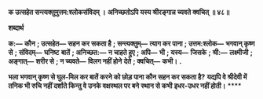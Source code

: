 **क उत्सहेत सन्त्यक्तुमुत्तम:श्लोकसंविदम् ।** **अनिच्छतोऽपि यस्य श्रीरङ्गान्न च्यवते क्वचित् ॥ ४८॥** 

**शब्दार्थ** 

**क:—** **कौन** **; उत्सहेत—** **सहन कर सकता है** **; सन्त्यक्तुम्—** **त्याग कर पाना** **; उत्तम:श्लोक—** **भगवान् कृष्ण से** **; संविदम्—** **घनिष्ट** **बातें** **; अनिच्छत:—** **न चाहते हुए** **; अपि—** **भी** **; यस्य—** **जिसके** **; श्री:—** **लक्ष्मीजी** **; अङ्गात्—** **शरीर से** **; न च्यवते—** **विलग नहीं होने** **देते** **; क्वचित्—** **कभी।** **.** 

**भला भगवान् कृष्ण से घुल-मिल कर बातें करने को छोड़ पाना कौन सहन कर सकता है?** **यद्यपि वे श्रीदेवी में तनिक भी रुचि नहीं दर्शाते किन्तु वे उनके वक्षस्थल पर बने स्थान से कभी** **इधर-उधर नहीं होती।** **** 